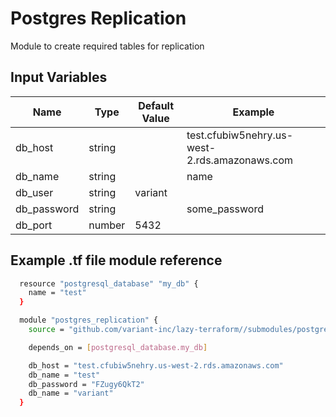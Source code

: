 # Postgres Replication

Module to create required tables for replication

## Input Variables

| Name        | Type   | Default Value | Example                                       |
| ----------- | ------ | ------------- | --------------------------------------------- |
| db_host     | string |               | test.cfubiw5nehry.us-west-2.rds.amazonaws.com |
| db_name     | string |               | name                                          |
| db_user     | string | variant       |                                               |
| db_password | string |               | some_password                                 |
| db_port     | number | 5432          |                                               |

## Example .tf file module reference

```bash
  resource "postgresql_database" "my_db" {
    name = "test"
  }

  module "postgres_replication" {
    source = "github.com/variant-inc/lazy-terraform//submodules/postgres_replication?ref=v1"

    depends_on = [postgresql_database.my_db]

    db_host = "test.cfubiw5nehry.us-west-2.rds.amazonaws.com"
    db_name = "test"
    db_password = "FZugy6QkT2"
    db_name = "variant"
  }
```

